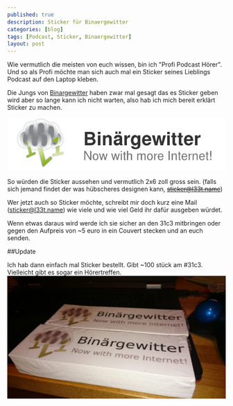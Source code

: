 ```yaml
---
published: true
description: Sticker für Binaergewitter
categories: [blog]
tags: [Podcast, Sticker, Binaergewitter]
layout: post
---
```


Wie vermutlich die meisten von euch wissen, bin ich "Profi Podcast Hörer". Und so als Profi möchte
man sich auch mal ein Sticker seines Lieblings Podcast auf den Laptop kleben.

Die Jungs von [Binargewitter](http://blog.binaergewitter.de/) haben zwar mal gesagt das es Sticker geben wird aber so lange kann ich nicht warten,
also hab ich mich bereit erklärt Sticker zu machen.

![sticker](/blog-bilder/2014-10-09-Binaergewitter-Sticker.png)

So würden die Sticker aussehen und vermutlich 2x6 zoll gross sein. (falls sich jemand findet der was hübscheres designen kann, <s>[sticker@l33t.name](mailto:sticker@l33t.name)</s>)


Wer jetzt auch so Sticker möchte, schreibt mir doch kurz eine Mail ([sticker@l33t.name](mailto:sticker@l33t.name)) wie viele und wie viel Geld ihr dafür ausgeben würdet.

Wenn etwas daraus wird werde ich sie sicher an den 31c3 mitbringen oder gegen den Aufpreis von ~5 euro in ein Couvert stecken und an euch senden.

##Update

Ich hab dann einfach mal Sticker bestellt. Gibt ~100 stück am \#31c3. Vielleicht gibt es sogar ein Hörertreffen.
![sticker II]( /blog-bilder/2014-10-09-Binaergewitter-Sticker-I.jpg )
